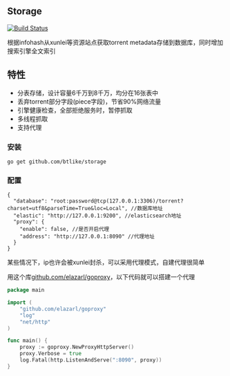 ## Storage
[![Build Status](https://drone.io/github.com/btlike/storage/status.png)](https://drone.io/github.com/btlike/storage/latest)

根据infohash从xunlei等资源站点获取torrent metadata存储到数据库，同时增加搜索引擎全文索引



## 特性

- 分表存储，设计容量6千万到8千万，均分在16张表中
- 丢弃torrent部分字段(piece字段)，节省90%网络流量
- 引擎健康检查，全部拒绝服务时，暂停抓取
- 多线程抓取
- 支持代理



### 安装
`go get github.com/btlike/storage`

### 配置

```
{
  "database": "root:password@tcp(127.0.0.1:3306)/torrent?charset=utf8&parseTime=True&loc=Local", //数据库地址
  "elastic": "http://127.0.0.1:9200", //elasticsearch地址
  "proxy": {
    "enable": false, //是否开启代理
    "address": "http://127.0.0.1:8090" //代理地址
  }
}

```

某些情况下，ip也许会被xunlei封杀，可以采用代理模式，自建代理很简单

用这个库[github.com/elazarl/goproxy](https://github.com/elazarl/goproxy)，以下代码就可以搭建一个代理

```go
package main

import (
    "github.com/elazarl/goproxy"
    "log"
    "net/http"
)

func main() {
    proxy := goproxy.NewProxyHttpServer()
    proxy.Verbose = true
    log.Fatal(http.ListenAndServe(":8090", proxy))
}
```
